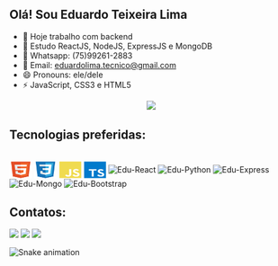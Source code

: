 ## Olá! Sou Eduardo Teixeira Lima

- 🔭 Hoje trabalho com backend
- 🌱 Estudo ReactJS, NodeJS, ExpressJS e MongoDB
- 📱 Whatsapp: (75)99261-2883
- 💬 Email: eduardolima.tecnico@gmail.com
- 😄 Pronouns: ele/dele
- ⚡ JavaScript, CSS3 e HTML5

<div align="center">
   <a href="https://github.com/matheusdesouzab">
      <img height="150em" src="https://github-readme-streak-stats.herokuapp.com?user=eduardolima1994&theme=vue&border_radius=3.5&locale=pt_BR" />
   </a>
 </div>  
  
## Tecnologias preferidas:
  
<div style="display: inline_block"><br>
  <img align="center" alt="Edu-HTML" height="30" width="40" src="https://raw.githubusercontent.com/devicons/devicon/master/icons/html5/html5-original.svg">
  <img align="center" alt="Edu-CSS" height="30" width="40" src="https://raw.githubusercontent.com/devicons/devicon/master/icons/css3/css3-original.svg">
  <img align="center" alt="Edu-Js" height="30" width="40" src="https://raw.githubusercontent.com/devicons/devicon/master/icons/javascript/javascript-plain.svg">
  <img align="center" alt="Edu-Ts" height="30" width="40" src="https://raw.githubusercontent.com/devicons/devicon/master/icons/typescript/typescript-plain.svg">
  <img align="center" alt="Edu-React" height="30" width="40" src="https://cdn.jsdelivr.net/gh/devicons/devicon/icons/react/react-original.svg">
  <img align="center" alt="Edu-Python" height="30" width="40" src="https://cdn.jsdelivr.net/gh/devicons/devicon/icons/nodejs/nodejs-original.svg">
  <img align="center" alt="Edu-Express" height="30" width="40" src="https://cdn.jsdelivr.net/gh/devicons/devicon/icons/php/php-plain.svg">
  <img align="center" alt="Edu-Mongo" height="30" width="40" src="https://cdn.jsdelivr.net/gh/devicons/devicon/icons/mongodb/mongodb-original.svg">
  <img align="center" alt="Edu-Bootstrap" height="30" width="40" src="https://cdn.jsdelivr.net/gh/devicons/devicon/icons/bootstrap/bootstrap-plain.svg">
</div>
  
## Contatos:  
 
<div> 
  <a href="https://api.whatsapp.com/send?phone=5575992612883" target="_blank"><img src="https://img.shields.io/badge/WhatsApp-25D366?style=for-the-badge&logo=whatsapp&logoColor=white" target="_blank"></a>
  <a href = "mailto:eduardolima.tecnico@gmail.com"><img src="https://img.shields.io/badge/Gmail-D14836?style=for-the-badge&logo=gmail&logoColor=white" target="_blank"></a>
  <a href="https://www.linkedin.com/in/eduardotlima/" target="_blank"><img src="https://img.shields.io/badge/-LinkedIn-%230077B5?style=for-the-badge&logo=linkedin&logoColor=white" target="_blank"></a> 

![Snake animation](https://github.com/eduardolima1994/eduardolima1994/blob/output/github-contribution-grid-snake.svg)
</div>
